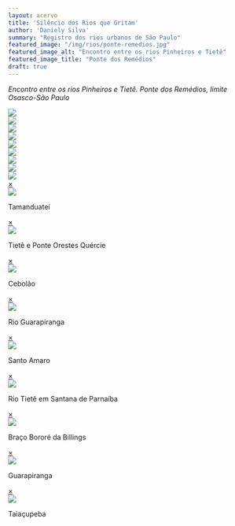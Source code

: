 ```yaml
---
layout: acervo
title: 'Silêncio dos Rios que Gritam'
author: 'Daniely Silva'
summary: "Registro dos rios urbanos de São Paulo"
featured_image: "/img/rios/ponte-remedios.jpg"
featured_image_alt: "Encontro entre os rios Pinheiros e Tietê"
featured_image_title: "Ponte dos Remédios"
draft: true
---
```


*Encontro entre os rios Pinheiros e Tietê. Ponte dos Remédios, limite Osasco-São Paulo*

<div hidden>

São Paulo é uma cidade anfíbia, construída entre rios e sobre rios. Entre valas de concreto, jazem aprisionados sem crime algum cometido. Quando vêm as torrentes tropicais, relembram à metrópole sua existência, ocupando as ruas e preenchendo o vazio deixado pelo deserto de asfalto. Num grito silencioso, anunciam sua presença, tão ignorada pelo indiferente ronco dos motores.

Nas águas represadas para geração de energia, abastecimento e macrodrenagem, o povo hidro-carente encontra águas mais limpas e menos barreiras entre a água e a cidade, podendo se aproximar para nadar, pescar e navegar. Esse povo faz nos lagos artificiais das barragens o que sonha fazer nos rios, enquanto estes esperam o dia em que não serão mais abraçados por máquinas e autopistas, mas por gente. Aguardam em silêncio: no silêncio dos rios que gritam.

O "Silêncio dos Rios que Gritam" traz a diversidade dos corpos hídricos na metrópole de São Paulo nas áreas urbanas consolidadas e nas fronteiras de expansão. Documenta-se a degradação dos rios, enquanto são apresentados usos encontrados nas águas represadas, onde a população realiza a recreação que gostaria de ter nos rios, mas é impedida pelas condições sanitárias e barreiras urbanas que a impedem de aproximar-se da água.

A população, que antes dependia dos rios para recreação e trabalho, viu-se impedida de aproximar-se das águas pelas barreiras impostas: ferrovias e rodovias dispostas na planície aluvionar, verdadeiras cicatrizes urbanas que separaram a cidade de quem lhes deu origem. Um povo carente do contato com a água não perde a oportunidade de se aproximar da água das represas metropolitanas; construídas para abastecimento, geração de energia e controle de cheias, as represas Billings, Guarapiranga, Taiaçupeba e Paiva Castro são as de maior área inundada e, dada sua proximidades aos núcleos urbanos, as mais acessíveis. Nesses locais, vemos que, nessa Atlântida afogada em concreto, a população realiza nos lagos artificiais o que gostaria de fazer nos rios, mas é impedida não só pelas condições sanitárias, mas pelas barreiras que a separam dos leitos.

Ainda que degradados, os corpos hídricos impõem sua presença na paisagem. Se emparedados, inundam, se enterrados, alagam e, se confrontados, resistem. Mais que repositórios de biodiversidade e garantia de abastecimento, os rios são também fontes de cultura, pertencimento e territorialidades. Uma cidade que dá as costas aos seus rios está dando as costas à sua própria história.

</div>

<section class="galeria">

  <div class="item">
    <a href="#imagem1">
      <img src="/img/projects/silencio-dos-rios-que-gritam/grito01.jpg" />
    </a>
  </div>

  <div class="item">
    <a href="#imagem2">
      <img src="/img/projects/silencio-dos-rios-que-gritam/grito02.jpg" />
    </a>
  </div>

  <div class="item">
    <a href="#imagem3">
      <img src="/img/projects/silencio-dos-rios-que-gritam/grito03.jpg" />
    </a>
  </div>

  <div class="item">
    <a href="#imagem4">
      <img src="/img/projects/silencio-dos-rios-que-gritam/grito04.jpg" />
    </a>
  </div>

  <div class="item">
    <a href="#imagem5">
      <img src="/img/projects/silencio-dos-rios-que-gritam/grito05.jpg" />
    </a>
  </div>

  <div class="item">
    <a href="#imagem6">
      <img src="/img/projects/silencio-dos-rios-que-gritam/grito06.jpg" />
    </a>
  </div>

  <div class="item">
    <a href="#imagem7">
      <img src="/img/projects/silencio-dos-rios-que-gritam/grito07.jpg" />
    </a>
  </div>

  <div class="item">
    <a href="#imagem8">
      <img src="/img/projects/silencio-dos-rios-que-gritam/grito08.jpg" />
    </a>
  </div>

  <div class="item">
    <a href="#imagem9">
      <img src="/img/projects/silencio-dos-rios-que-gritam/grito09.jpg" />
    </a>

  </div>
</section>



<div class="lightboxes">
  <div class="lightbox" id="imagem1">
    <a href="#" class="fechar">&times;</a>
    <div class="conteudo">
      <img src="/img/projects/silencio-dos-rios-que-gritam/grito01.jpg" />
      <p>Tamanduateí</p>
    </div>
  </div>
  <div class="lightbox" id="imagem2">
    <a href="#" class="fechar">&times;</a>
    <div class="conteudo">
      <img src="/img/projects/silencio-dos-rios-que-gritam/grito02.jpg" />
      <p>Tietê e Ponte Orestes Quércie</p>
    </div>
  </div>
  <div class="lightbox" id="imagem3">
    <a href="#" class="fechar">&times;</a>
    <div class="conteudo">
      <img src="/img/projects/silencio-dos-rios-que-gritam/grito03.jpg" />
      <p>Cebolão</p>
    </div>
  </div>
  <div class="lightbox" id="imagem4">
    <a href="#" class="fechar">&times;</a>
    <div class="conteudo">
      <img src="/img/projects/silencio-dos-rios-que-gritam/grito04.jpg" />
      <p>Rio Guarapiranga</p>
    </div>
  </div>
  <div class="lightbox" id="imagem5">
    <a href="#" class="fechar">&times;</a>
    <div class="conteudo">
      <img src="/img/projects/silencio-dos-rios-que-gritam/grito05.jpg" />
      <p>Santo Amaro</p>
    </div>
  </div>
  <div class="lightbox" id="imagem6">
    <a href="#" class="fechar">&times;</a>
    <div class="conteudo">
      <img src="/img/projects/silencio-dos-rios-que-gritam/grito06.jpg" />
      <p>Rio Tietê em Santana de Parnaíba</p>
    </div>
  </div>
  <div class="lightbox" id="imagem7">
    <a href="#" class="fechar">&times;</a>
    <div class="conteudo">
      <img src="/img/projects/silencio-dos-rios-que-gritam/grito07.jpg" />
      <p>Braço Bororé da Billings</p>
    </div>
  </div>
  <div class="lightbox" id="imagem8">
    <a href="#" class="fechar">&times;</a>
    <div class="conteudo">
      <img src="/img/projects/silencio-dos-rios-que-gritam/grito08.jpg" />
      <p>Guarapiranga</p>
    </div>
  </div>
  <div class="lightbox" id="imagem9">
    <a href="#" class="fechar">&times;</a>
    <div class="conteudo">
      <img src="/img/projects/silencio-dos-rios-que-gritam/grito09.jpg" />
      <p>Taiaçupeba</p>
    </div>
  </div>
</div>
